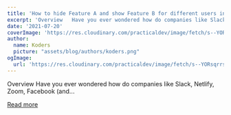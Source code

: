 ```yaml
---
title: 'How to hide Feature A and show Feature B for different users in React'
excerpt: 'Overview   Have you ever wondered how do companies like Slack, Netlify, Zoom, Facebook (and...'
date: '2021-07-20'
coverImage: 'https://res.cloudinary.com/practicaldev/image/fetch/s--YORsqrrs--/c_imagga_scale,f_auto,fl_progressive,h_420,q_auto,w_1000/https://dev-to-uploads.s3.amazonaws.com/uploads/articles/2hocvrp9v6c7zi5xzcuu.png'
author:
  name: Koders
  picture: "assets/blog/authors/koders.png"
ogImage:
  url: 'https://res.cloudinary.com/practicaldev/image/fetch/s--YORsqrrs--/c_imagga_scale,f_auto,fl_progressive,h_420,q_auto,w_1000/https://dev-to-uploads.s3.amazonaws.com/uploads/articles/2hocvrp9v6c7zi5xzcuu.png'
---
```


Overview   Have you ever wondered how do companies like Slack, Netlify, Zoom, Facebook (and...

[Read more](https://dev.to/alex_barashkov/how-to-hide-feature-a-and-show-feature-b-for-different-users-in-react-j6e)
